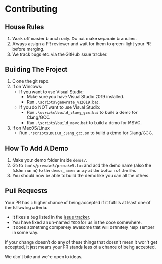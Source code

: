 # Contributing

## House Rules
1. Work off master branch only.  Do not make separate branches.
2. Always assign a PR reviewer and wait for them to green-light your PR before merging.
3. We track bugs etc. via the GitHub issue tracker.


## Building The Project
1. Clone the git repo.
2. If on Windows:
	* If you want to use Visual Studio:
		* Make sure you have Visual Studio 2019 installed.
		* Run `.\scripts\generate_vs2019.bat`.
	* If you do NOT want to use Visual Studio: 
		* Run `.\scripts\build_clang_gcc.bat` to build a demo for Clang/GCC.
		* Run `.\scripts\build_msvc.bat` to build a demo for MSVC.
3. If on MacOS/Linux:
	* Run `.\scripts\build_clang_gcc.sh` to build a demo for Clang/GCC.

## How To Add A Demo
1. Make your demo folder inside `demos/`.
2. Go to `tools/premake5/premake5.lua` and add the demo name (also the folder name) to the `demos_names` array at the bottom of the file.
3. You should now be able to build the demo like you can all the others.

## Pull Requests
Your PR has a higher chance of being accepted if it fulfills at least one of the following criteria:
* It fixes a bug listed in the [issue tracker](https://github.com/dangmoody/Tantrum/issues).
* You have fixed an un-named `TODO` for us in the code somewhere.
* It does something completely awesome that will definitely help Temper in some way.

If your change doesn't do any of these things that doesn't mean it won't get accepted, it just means your PR stands less of a chance of being accepted.

We don't bite and we're open to ideas.